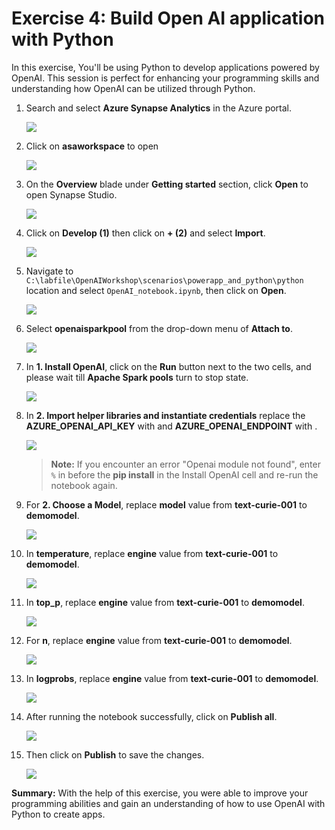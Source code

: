 # Exercise 4: Build Open AI application with Python

In this exercise, You'll be using Python to develop applications powered by OpenAI. This session is perfect for enhancing your programming skills and understanding how OpenAI can be utilized through Python.

1. Search and select **Azure Synapse Analytics** in the Azure portal.

      ![](images/p2.png)

1. Click on **asaworkspace<inject key="DeploymentId"></inject>** to open

    ![](images/E4S2.png)

1. On the **Overview** blade under **Getting started** section, click **Open** to open Synapse Studio.
     
    ![](images/open-workspace.png)
    
1. Click on **Develop (1)** then click on **+ (2)** and select **Import**.

    ![](images/import-note.png)

1. Navigate to `C:\labfile\OpenAIWorkshop\scenarios\powerapp_and_python\python` location and select `OpenAI_notebook.ipynb`, then click on **Open**.

     ![](images/notebook.png)

1. Select **openaisparkpool** from the drop-down menu of **Attach to**.

    ![](images/openai-sparkpool.png)

1. In **1. Install OpenAI**, click on the **Run** button next to the two cells, and please wait till **Apache Spark pools** turn to stop state. 

     ![](images/run-python12.png)

1. In **2. Import helper libraries and instantiate credentials** replace the **AZURE_OPENAI_API_KEY** with **<inject key="OpenAIKey" enableCopy="true"/>** and **AZURE_OPENAI_ENDPOINT** with **<inject key="OpenAIEndpoint" enableCopy="true"/>**.

     ![](images/key-endpoint.png)
   
     > **Note:** If you encounter an error "Openai module not found", enter `%` in before the **pip install** in the Install OpenAI cell and re-run the notebook again.

1. For **2. Choose a Model**, replace **model** value from **text-curie-001** to **demomodel**.

    ![](images/choosemodel.png)

1. In **temperature**, replace **engine** value from **text-curie-001** to **demomodel**.

     ![](images/temp.png)

1. In **top_p**, replace **engine** value from **text-curie-001** to **demomodel**.

     ![](images/top-p.png)

1. For **n**, replace **engine** value from **text-curie-001** to **demomodel**.

     ![](images/n.png)

1. In **logprobs**, replace **engine** value from **text-curie-001** to **demomodel**.

     ![](images/logprobs.png)

1. After running the notebook successfully, click on **Publish all**.

     ![](images/publish.png)

1. Then click on **Publish** to save the changes. 

    ![](images/publish-1.png)

**Summary:** With the help of this exercise, you were able to improve your programming abilities and gain an understanding of how to use OpenAI with Python to create apps.
